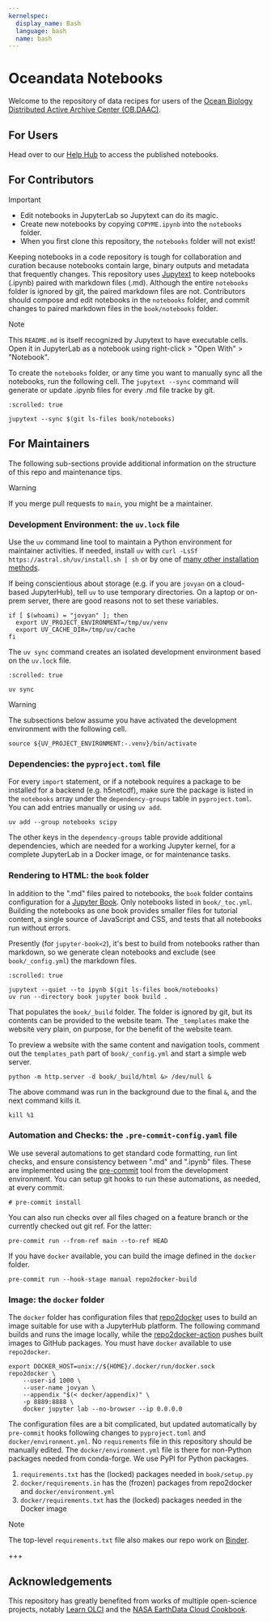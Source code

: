 ```yaml
---
kernelspec:
  display_name: Bash
  language: bash
  name: bash
---
```


# Oceandata Notebooks

Welcome to the repository of data recipes for users of the [Ocean Biology Distributed Active Archive Center (OB.DAAC)][OB].

[OB]: https://www.earthdata.nasa.gov/centers/ob-daac

## For Users

Head over to our [Help Hub] to access the published notebooks.

[Help Hub]: https://oceancolor.gsfc.nasa.gov/resources/docs/tutorials

## For Contributors

> [!Important]
> - Edit notebooks in JupyterLab so Jupytext can do its magic.
> - Create new notebooks by copying `COPYME.ipynb` into the `notebooks` folder.
> - When you first clone this repository, the `notebooks` folder will not exist!

Keeping notebooks in a code repository is tough for collaboration and curation because notebooks contain large, binary outputs and metadata that frequently changes.
This repository uses [Jupytext] to keep notebooks (.ipynb) paired with markdown files (.md).
Although the entire `notebooks` folder is ignored by git, the paired markdown files are not.
Contributors should compose and edit notebooks in the `notebooks` folder, and commit changes to paired markdown files in the `book/notebooks` folder.

[Jupytext]: https://jupytext.readthedocs.io/

> [!Note]
> This `README.md` is itself recognized by Jupytext to have executable cells.
> Open it in JupyterLab as a notebook using right-click > "Open With" > "Notebook".

To create the `notebooks` folder, or any time you want to manually sync all the notebooks, run the following cell.
The `jupytext --sync` command will generate or update .ipynb files for every .md file tracke by git.

```{code-cell}
:scrolled: true

jupytext --sync $(git ls-files book/notebooks)
```

## For Maintainers

The following sub-sections provide additional information on the structure of this repo and maintenance tips.

> [!Warning]
> If you merge pull requests to `main`, you might be a maintainer.

### Development Environment: the `uv.lock` file

Use the `uv` command line tool to maintain a Python environment for maintainer activities.
If needed, install `uv` with `curl -LsSf https://astral.sh/uv/install.sh | sh` or by one of [many other installation methods][uv].

If being conscientious about storage (e.g. if you are `jovyan` on a cloud-based JupyterHub), tell `uv` to use temporary directories.
On a laptop or on-prem server, there are good reasons not to set these variables.

[uv]: https://docs.astral.sh/uv/getting-started/installation

```{code-cell}
if [ $(whoami) = "jovyan" ]; then
  export UV_PROJECT_ENVIRONMENT=/tmp/uv/venv
  export UV_CACHE_DIR=/tmp/uv/cache
fi
```

The `uv sync` command creates an isolated development environment based on the `uv.lock` file.

```{code-cell}
:scrolled: true

uv sync
```

> [!Warning]
> The subsections below assume you have activated the development environment with the following cell.

```{code-cell}
source ${UV_PROJECT_ENVIRONMENT:-.venv}/bin/activate
```

### Dependencies: the `pyproject.toml` file

For every `import` statement, or if a notebook requires a package to be installed for a backend (e.g. h5netcdf),
make sure the package is listed in the `notebooks` array under the `dependency-groups` table in `pyproject.toml`.
You can add entries manually or using `uv add`.

```shell
uv add --group notebooks scipy
```

The other keys in the `dependency-groups` table provide additional dependencies,
which are needed for a working Jupyter kernel, for a complete JupyterLab in a Docker image, or for maintenance tasks.

### Rendering to HTML: the `book` folder

In addition to the ".md" files paired to notebooks, the `book` folder contains configuration for a [Jupyter Book].
Only notebooks listed in `book/_toc.yml`.
Building the notebooks as one book provides smaller files for tutorial content, a single source of JavaScript and CSS, and tests that all notebooks run without errors.

Presently (for `jupyter-book<2`), it's best to build from notebooks rather than markdown, so we generate clean notebooks and exclude (see `book/_config.yml`) the markdown files.

[Binder]: https://mybinder.org/
[Jupyter Book]: https://jupyterbook.org/

```{code-cell}
:scrolled: true

jupytext --quiet --to ipynb $(git ls-files book/notebooks)
uv run --directory book jupyter book build .
```

That populates the `book/_build` folder.
The folder is ignored by git, but its contents can be provided to the website team.
The `_templates` make the website very plain, on purpose, for the benefit of the website team.

To preview a website with the same content and navigation tools, comment out the `templates_path` part of `book/_config.yml` and start a simple web server.

```{code-cell}
python -m http.server -d book/_build/html &> /dev/null &
```

The above command was run in the background due to the final `&`, and the next command kills it.

```{code-cell}
kill %1
```

### Automation and Checks: the `.pre-commit-config.yaml` file

We use several automations to get standard code formatting, run lint checks, and ensure consistency between ".md" and ".ipynb" files.
These are implemented using the [pre-commit] tool from the development environment.
You can setup git hooks to run these automations, as needed, at every commit.

[pre-commit]: https://pre-commit.com/

```{code-cell}
# pre-commit install
```

You can also run checks over all files chaged on a feature branch or the currently checked out git ref. For the latter:

```{code-cell}
pre-commit run --from-ref main --to-ref HEAD
```

If you have `docker` available, you can build the image defined in the `docker` folder.

```{code-cell}
pre-commit run --hook-stage manual repo2docker-build
```

### Image: the `docker` folder

The `docker` folder has configuration files that [repo2docker] uses to build an image suitable for use with a JupyterHub platform.
The following command builds and runs the image locally, while the [repo2docker-action] pushes built images to GitHub packages.
You must have `docker` available to use `repo2docker`.

[repo2docker]: https://repo2docker.readthedocs.io/
[repo2docker-action]: https://github.com/marketplace/actions/repo2docker-action

```{code-cell}
export DOCKER_HOST=unix://${HOME}/.docker/run/docker.sock
repo2docker \
    --user-id 1000 \
    --user-name jovyan \
    --appendix "$(< docker/appendix)" \
    -p 8889:8888 \
    docker jupyter lab --no-browser --ip 0.0.0.0
```

The configuration files are a bit complicated, but updated automatically by `pre-commit` hooks following changes to `pyproject.toml` and `docker/environment.yml`.
No `requirements` file in this repository should be manually edited.
The `docker/environment.yml` file is there for non-Python packages needed from conda-forge.
We use PyPI for Python packages.

1. `requirements.txt` has the (locked) packages needed in `book/setup.py`
1. `docker/requirements.in` has the (frozen) packages from repo2docker and `docker/environment.yml`
1. `docker/requirements.txt` has the (locked) packages needed in the Docker image

> [!Note]
> The top-level `requirements.txt` file also makes our repo work on [Binder].

+++

## Acknowledgements

This repository has greatly benefited from works of multiple open-science projects, notably [Learn OLCI] and the [NASA EarthData Cloud Cookbook].

[Learn OLCI]: https://github.com/wekeo/learn-olci
[NASA EarthData Cloud Cookbook]: https://nasa-openscapes.github.io/earthdata-cloud-cookbook
